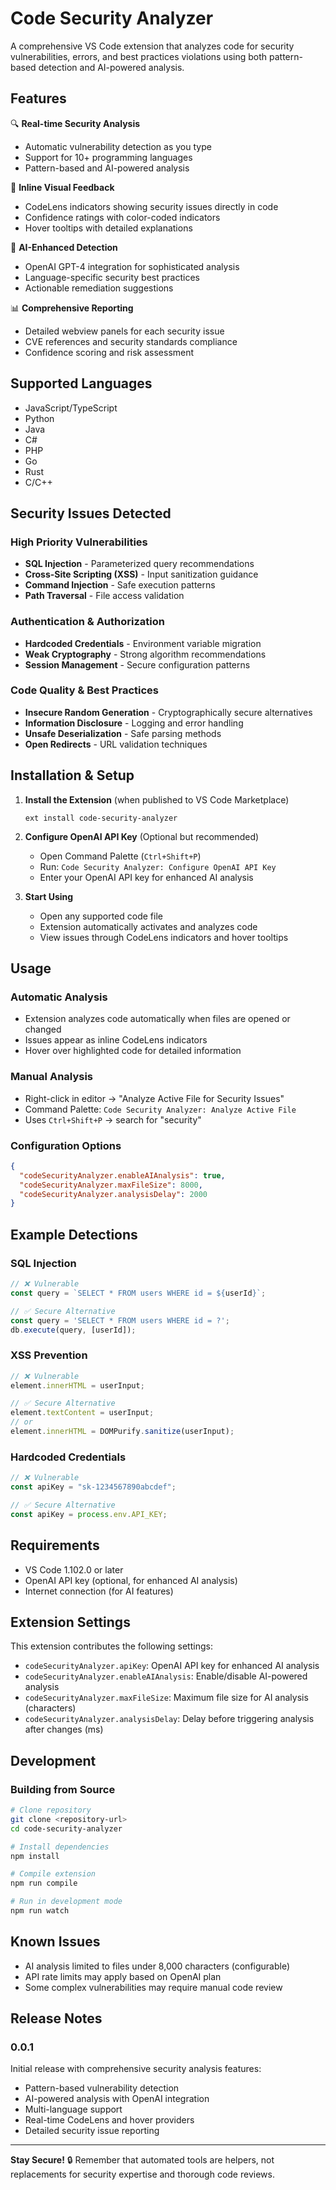 # Code Security Analyzer

A comprehensive VS Code extension that analyzes code for security vulnerabilities, errors, and best practices violations using both pattern-based detection and AI-powered analysis.

## Features

🔍 **Real-time Security Analysis**
- Automatic vulnerability detection as you type
- Support for 10+ programming languages
- Pattern-based and AI-powered analysis

🎯 **Inline Visual Feedback** 
- CodeLens indicators showing security issues directly in code
- Confidence ratings with color-coded indicators
- Hover tooltips with detailed explanations

🤖 **AI-Enhanced Detection**
- OpenAI GPT-4 integration for sophisticated analysis
- Language-specific security best practices
- Actionable remediation suggestions

📊 **Comprehensive Reporting**
- Detailed webview panels for each security issue
- CVE references and security standards compliance
- Confidence scoring and risk assessment

## Supported Languages

- JavaScript/TypeScript
- Python
- Java
- C#
- PHP
- Go
- Rust
- C/C++

## Security Issues Detected

### High Priority Vulnerabilities
- **SQL Injection** - Parameterized query recommendations
- **Cross-Site Scripting (XSS)** - Input sanitization guidance
- **Command Injection** - Safe execution patterns
- **Path Traversal** - File access validation

### Authentication & Authorization
- **Hardcoded Credentials** - Environment variable migration
- **Weak Cryptography** - Strong algorithm recommendations
- **Session Management** - Secure configuration patterns

### Code Quality & Best Practices
- **Insecure Random Generation** - Cryptographically secure alternatives
- **Information Disclosure** - Logging and error handling
- **Unsafe Deserialization** - Safe parsing methods
- **Open Redirects** - URL validation techniques

## Installation & Setup

1. **Install the Extension** (when published to VS Code Marketplace)
   ```
   ext install code-security-analyzer
   ```

2. **Configure OpenAI API Key** (Optional but recommended)
   - Open Command Palette (`Ctrl+Shift+P`)
   - Run: `Code Security Analyzer: Configure OpenAI API Key`
   - Enter your OpenAI API key for enhanced AI analysis

3. **Start Using**
   - Open any supported code file
   - Extension automatically activates and analyzes code
   - View issues through CodeLens indicators and hover tooltips

## Usage

### Automatic Analysis
- Extension analyzes code automatically when files are opened or changed
- Issues appear as inline CodeLens indicators
- Hover over highlighted code for detailed information

### Manual Analysis
- Right-click in editor → "Analyze Active File for Security Issues"
- Command Palette: `Code Security Analyzer: Analyze Active File`
- Uses `Ctrl+Shift+P` → search for "security"

### Configuration Options

```json
{
  "codeSecurityAnalyzer.enableAIAnalysis": true,
  "codeSecurityAnalyzer.maxFileSize": 8000,
  "codeSecurityAnalyzer.analysisDelay": 2000
}
```

## Example Detections

### SQL Injection
```javascript
// ❌ Vulnerable
const query = `SELECT * FROM users WHERE id = ${userId}`;

// ✅ Secure Alternative
const query = 'SELECT * FROM users WHERE id = ?';
db.execute(query, [userId]);
```

### XSS Prevention
```javascript
// ❌ Vulnerable
element.innerHTML = userInput;

// ✅ Secure Alternative
element.textContent = userInput;
// or
element.innerHTML = DOMPurify.sanitize(userInput);
```

### Hardcoded Credentials
```javascript
// ❌ Vulnerable
const apiKey = "sk-1234567890abcdef";

// ✅ Secure Alternative
const apiKey = process.env.API_KEY;
```

## Requirements

- VS Code 1.102.0 or later
- OpenAI API key (optional, for enhanced AI analysis)
- Internet connection (for AI features)

## Extension Settings

This extension contributes the following settings:

* `codeSecurityAnalyzer.apiKey`: OpenAI API key for enhanced AI analysis
* `codeSecurityAnalyzer.enableAIAnalysis`: Enable/disable AI-powered analysis
* `codeSecurityAnalyzer.maxFileSize`: Maximum file size for AI analysis (characters)
* `codeSecurityAnalyzer.analysisDelay`: Delay before triggering analysis after changes (ms)

## Development

### Building from Source

```bash
# Clone repository
git clone <repository-url>
cd code-security-analyzer

# Install dependencies
npm install

# Compile extension
npm run compile

# Run in development mode
npm run watch
```

## Known Issues

- AI analysis limited to files under 8,000 characters (configurable)
- API rate limits may apply based on OpenAI plan
- Some complex vulnerabilities may require manual code review

## Release Notes

### 0.0.1

Initial release with comprehensive security analysis features:
- Pattern-based vulnerability detection
- AI-powered analysis with OpenAI integration
- Multi-language support
- Real-time CodeLens and hover providers
- Detailed security issue reporting

---

**Stay Secure!** 🔒 Remember that automated tools are helpers, not replacements for security expertise and thorough code reviews.
